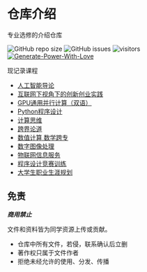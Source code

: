 # 仓库介绍

专业选修的介绍仓库

![GitHub repo size](https://img.shields.io/github/repo-size/SCU-CS/Professional-Electives-Collection)
![GitHub issues](https://img.shields.io/github/issues/SCU-CS/Professional-Electives-Collection)
![visitors](https://visitor-badge.glitch.me/badge?page_id=SCU-CS.Professional-Electives-Collection)
[![Generate-Power-With-Love](https://img.shields.io/badge/Generate--Power--With-Love-red)](https://github.com/SCU-CS/Contributors)

现记录课程
- [人工智能导论](courses/AIntro.md)
- [互联网下视角下的创新创业实践](courses/inno-internet.md)
- [GPU通用并行计算（双语）](courses/GPU-parallel.md)
- [Python程序设计](courses/Programming-in-Python.md)
- [计算思维](courses/Innovative-Thinking-in-CS.md)
- [跨界论道](courses/Logos-Cross-Disciplines:humanities-viewed-from-Sciences.md)
- [数值计算 数学跨专](courses/numerical-cal.md)
- [数字图像处理](courses/Digital-Image-Processing.md)
- [物联网信息服务](courses/Internet-of-Things-and-Information-Service.md)
- [程序设计竞赛训练](courses/Programming-Contest-Training.md)
- [大学生职业生涯规划](courses/Career-planning-for-college-students.md)
## 免责

***商用禁止*** 

文件和资料皆为同学资源上传或贡献。

- 仓库中所有文件，若侵，联系确认后立删
- 著作权只属于文件作者
- 拒绝未经允许的使用、分发、传播